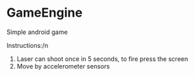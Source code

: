 # GameEngine

Simple android game

Instructions:/n
1. Laser can shoot once in 5 seconds, to fire press the screen
2. Move by accelerometer sensors
